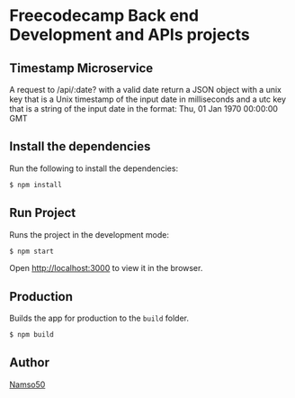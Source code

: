 # Freecodecamp Back end Development and APIs projects

## Timestamp Microservice
A request to /api/:date? with a valid date return a JSON object with a unix key that is a Unix timestamp of the input date in milliseconds and a utc key that is a string of the input date in the format: Thu, 01 Jan 1970 00:00:00 GMT

## Install the dependencies

Run the following to install the dependencies:

```bash
$ npm install
```

## Run Project

Runs the project in the development mode:

```bash
$ npm start
```

Open [http://localhost:3000](http://localhost:3000) to view it in the browser.

## Production

Builds the app for production to the `build` folder.

```bash
$ npm build
```

## Author
[Namso50](https://github.com/Namso50)
